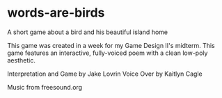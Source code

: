 # words-are-birds
A short game about a bird and his beautiful island home

This game was created in a week for my Game Design II's midterm. This game features an interactive, fully-voiced poem with a clean low-poly aesthetic.

Interpretation and Game by Jake Lovrin
Voice Over by Kaitlyn Cagle

Music from freesound.org